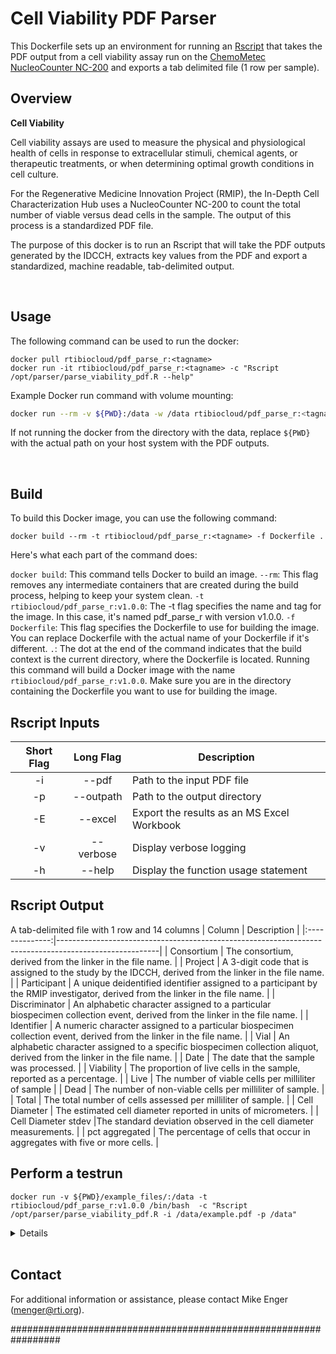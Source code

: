 # Cell Viability PDF Parser

This Dockerfile sets up an environment for running an [Rscript](v1/parse_viability_pdf.R) that takes the PDF output from a cell viability assay run on the [ChemoMetec NucleoCounter NC-200](https://chemometec.com/nucleocounters/nc-200/) and exports a tab delimited file (1 row per sample).

## Overview

**Cell Viability**

Cell viability assays are used to measure the physical and physiological health of cells in response to extracellular stimuli, chemical agents, or therapeutic treatments, or when determining optimal growth conditions in cell culture.

For the Regenerative Medicine Innovation Project (RMIP), the In-Depth Cell Characterization Hub uses a NucleoCounter NC-200 to count the total number of viable versus dead cells in the sample. The output of this process is a standardized PDF file. 

The purpose of this docker is to run an Rscript that will take the PDF outputs generated by the IDCCH, extracts key values from the PDF and export a standardized, machine readable, tab-delimited output.

<br>

## Usage
The following command can be used to run the docker: 
```
docker pull rtibiocloud/pdf_parse_r:<tagname>
docker run -it rtibiocloud/pdf_parse_r:<tagname> -c "Rscript /opt/parser/parse_viability_pdf.R --help"
```

Example Docker run command with volume mounting:
```bash
docker run --rm -v ${PWD}:/data -w /data rtibiocloud/pdf_parse_r:<tagname> /bin/bash -c " Rscript /opt/parser/parse_viability_pdf.R -i /data/example.pdf -p /data -v"
```

If not running the docker from the directory with the data, replace `${PWD}` with the actual path on your host system with the PDF outputs.

<br>

## Build
To build this Docker image, you can use the following command:
```
docker build --rm -t rtibiocloud/pdf_parse_r:<tagname> -f Dockerfile .
```
Here's what each part of the command does:

`docker build`: This command tells Docker to build an image.
`--rm`: This flag removes any intermediate containers that are created during the build process, helping to keep your system clean.
`-t rtibiocloud/pdf_parse_r:v1.0.0`: The -t flag specifies the name and tag for the image. In this case, it's named pdf_parse_r with version v1.0.0.
`-f Dockerfile`: This flag specifies the Dockerfile to use for building the image. You can replace Dockerfile with the actual name of your Dockerfile if it's different.
`.`: The dot at the end of the command indicates that the build context is the current directory, where the Dockerfile is located.
Running this command will build a Docker image with the name `rtibiocloud/pdf_parse_r:v1.0.0`. Make sure you are in the directory containing the Dockerfile you want to use for building the image.

## Rscript Inputs
| Short Flag | Long Flag | Description |
|:-----:|:--------:|--------------------------------|
|   -i  |  --pdf       | Path to the input PDF file                 |
|   -p  |  --outpath   | Path to the output directory               |
|   -E  |  --excel     | Export the results as an MS Excel Workbook |
|   -v  |  --verbose   | Display verbose logging                    |
|   -h  |  --help      | Display the function usage statement       |

## Rscript Output
A tab-delimited file with 1 row and 14 columns
|     Column     | Description                                                                                           |
|:--------------:|-------------------------------------------------------------------------------------------------------|
|   Consortium   | The consortium, derived from the linker in the file name.                                             |
|     Project    | A 3-digit code that is assigned to the study by the IDCCH, derived from the linker in the file name.  |
|  Participant   | A unique deidentified identifier assigned to a participant by the RMIP investigator, derived from the linker in the file name.   |
| Discriminator  | An alphabetic character assigned to a particular biospecimen collection event, derived from the linker in the file name.         |
|   Identifier   | A numeric character assigned to a particular biospecimen collection event, derived from the linker in the file name.             |
|     Vial       | An alphabetic character assigned to a specific biospecimen collection aliquot, derived from the linker in the file name.         |
|     Date       | The date that the sample was processed.                                                               |
|   Viability    | The proportion of live cells in the sample, reported as a percentage.                                 |
|     Live       | The number of viable cells per milliliter of sample                                                   |
|     Dead       | The number of non-viable cells per milliliter of sample.                                              |
|     Total      | The total number of cells assessed per milliliter of sample.                                          |
|  Cell Diameter | The estimated cell diameter reported in units of micrometers.                                         |
|  Cell Diameter stdev  |The standard deviation observed in the cell diameter measurements.                              |
| pct aggregated |  The percentage of cells that occur in aggregates with five or more cells.                            |

## Perform a testrun
`docker run -v ${PWD}/example_files/:/data -t rtibiocloud/pdf_parse_r:v1.0.0 /bin/bash  -c "Rscript /opt/parser/parse_viability_pdf.R -i /data/example.pdf -p /data"`

<details>

```
Loading required package: getopt
Loading required package: dplyr

Attaching package: ‘dplyr’

The following objects are masked from ‘package:stats’:

    filter, lag

The following objects are masked from ‘package:base’:

    intersect, setdiff, setequal, union

Loading required package: pdftools
Using poppler version 22.12.0
[2024-02-03 03:27:51.597269] - main - INFO - User: root
[2024-02-03 03:27:51.601783] - main - INFO - Running from: 7592e68cb469
[2024-02-03 03:27:51.602141] - main - INFO - Platform: x86_64-pc-linux-gnu (64-bit)
[2024-02-03 03:27:51.608045] - main - INFO - R version: R version 4.3.2 (2023-10-31)
[2024-02-03 03:27:51.608333] - main - INFO - R packages loaded: pdftools, dplyr, getopt
[2024-02-03 03:27:51.612687] - main - INFO - Rscript: /opt/parser/parse_viability_pdf.R
[2024-02-03 03:27:51.613006] - getopt - INFO - CommandLine: -i /data/example.pdf -p /data -o example.tsv
[2024-02-03 03:27:51.61331] - getopt - INFO - Arguments: ARGS = character(0)
[2024-02-03 03:27:51.61331] - getopt - INFO - Arguments: pdf = /data/example.pdf
[2024-02-03 03:27:51.61331] - getopt - INFO - Arguments: outpath = /data
[2024-02-03 03:27:51.61331] - getopt - INFO - Arguments: outfile = example_harmonized.tsv
[2024-02-03 03:27:51.61331] - getopt - INFO - Arguments: excel = FALSE
[2024-02-03 03:27:51.61331] - getopt - INFO - Arguments: verbose = FALSE
[2024-02-03 03:27:51.624912] - load_pdf - INFO - Reading in the PDF file
[2024-02-03 03:27:51.629189] - load_pdf - INFO - PDF file /data/example.pdf processing complete
[2024-02-03 03:27:51.649153] - main - INFO - Process began at 2024-02-03 03:27:51.167343 and finished at 2024-02-03 03:27:51.649318
[2024-02-03 03:27:51.64963] - main - INFO - Finished
```

<br>

```
Outputs:
- Tab separated table:                      /data/example_harmonized.tsv
```
</details>

<br>

## Contact
For additional information or assistance, please contact Mike Enger (menger@rti.org).

#################################################################
